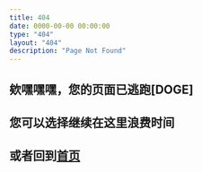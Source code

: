 ```yaml
---
title: 404
date: 0000-00-00 00:00:00
type: "404"
layout: "404"
description: "Page Not Found"
---
```


## 欸嘿嘿嘿，您的页面已逃跑[DOGE]

## 您可以选择继续在这里浪费时间

## 或者回到[首页](./)